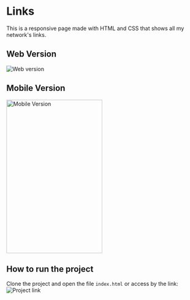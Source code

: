 # Links

This is a responsive page made with HTML and CSS that shows all my network's links.

## Web Version

![Web version](https://github.com/giovannamoeller/links/blob/main/assets/WebVersion.png)

## Mobile Version

<img src="https://github.com/giovannamoeller/links/blob/main/assets/MobileVersion.gif" width="250" height="400" alt="Mobile Version"/>

## How to run the project
Clone the project and open the file `index.html` or access by the link: ![Project link](https://giovannamoeller.github.io/links)
